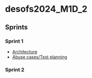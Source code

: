 # desofs2024_M1D_2


## Sprints

### Sprint 1
- [Architecture](./docs/Architecture.md)
- [Abuse cases/Test planning](./docs/AbuseCasesTestPlanning.md)

### Sprint 2